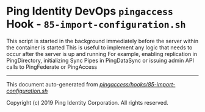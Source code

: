 
# Ping Identity DevOps `pingaccess` Hook - `85-import-configuration.sh`
 This script is started in the background immediately before 
 the server within the container is started
 This is useful to implement any logic that needs to occur after the
 server is up and running
 For example, enabling replication in PingDirectory, initializing Sync 
 Pipes in PingDataSync or issuing admin API calls to PingFederate or PingAccess

---
This document auto-generated from _[pingaccess/hooks/85-import-configuration.sh](https://github.com/pingidentity/pingidentity-docker-builds/blob/master/pingaccess/hooks/85-import-configuration.sh)_

Copyright (c)  2019 Ping Identity Corporation. All rights reserved.
